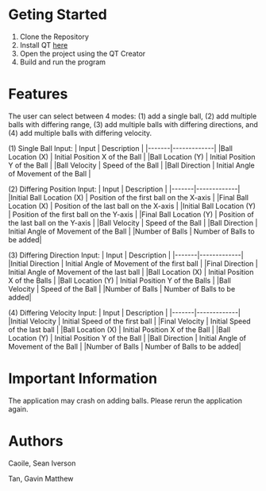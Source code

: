 # Geting Started 

1. Clone the Repository
2. Install QT [here]([url](https://www.qt.io/download-qt-installer?fbclid=IwAR3zChjUBHaVUdZoqmYDc_C3-_TKxPOkFtI2kKqzdsBhpS1R0h4HGqdej60)https://www.qt.io/download-qt-installer?fbclid=IwAR3zChjUBHaVUdZoqmYDc_C3-_TKxPOkFtI2kKqzdsBhpS1R0h4HGqdej60)
3. Open the project using the QT Creator
4. Build and run the program

# Features

The user can select between 4 modes: (1) add a single ball, (2) add multiple balls with differing range, (3) add multiple balls with differing directions, and (4) add multiple balls with differing velocity.

(1) Single Ball Input:
| Input | Description |
|-------|-------------|
|Ball Location (X) | Initial Position X of the Ball |
|Ball Location (Y) | Initial Position Y of the Ball |
|Ball Velocity | Speed of the Ball |
|Ball Direction | Initial Angle of Movement of the Ball |

(2) Differing Position Input:
| Input | Description |
|-------|-------------|
|Initial Ball Location (X) | Position of the first ball on the X-axis |
|Final Ball Location (X) | Position of the last ball on the X-axis |
|Initial Ball Location (Y) | Position of the first ball on the Y-axis |
|Final Ball Location (Y) | Position of the last ball on the Y-axis |
|Ball Velocity | Speed of the Ball |
|Ball Direction | Initial Angle of Movement of the Ball |
|Number of Balls | Number of Balls to be added|

(3) Differing Direction Input:
| Input | Description |
|-------|-------------|
|Initial Direction | Initial Angle of Movement of the first ball |
|Final Direction | Initial Angle of Movement of the last ball |
|Ball Location (X) | Initial Position X of the Balls |
|Ball Location (Y) | Initial Position Y of the Balls |
|Ball Velocity | Speed of the Ball |
|Number of Balls | Number of Balls to be added|

(4) Differing Velocity Input:
| Input | Description |
|-------|-------------|
|Initial Velocity | Initial Speed of the first ball |
|Final Velocity | Initial Speed of the last ball |
|Ball Location (X) | Initial Position X of the Ball |
|Ball Location (Y) | Initial Position Y of the Ball |
|Ball Direction | Initial Angle of Movement of the Ball |
|Number of Balls | Number of Balls to be added|

# Important Information

The application may crash on adding balls. Please rerun the application again.

# Authors

Caoile, Sean Iverson

Tan, Gavin Matthew 

